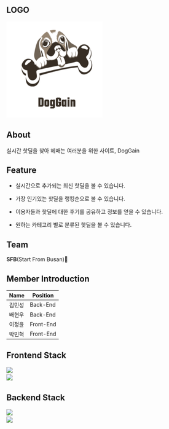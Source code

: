 
## LOGO
<img src = .github/Logo.png width="250" height="250"/>

## About

실시간 핫딜을 찾아 헤매는 여러분을 위한 사이트, DogGain

## Feature

- 실시간으로 추가되는 최신 핫딜을 볼 수 있습니다.

- 가장 인기있는 핫딜을 랭킹순으로 볼 수 있습니다.

- 이용자들과 핫딜에 대한 후기를 공유하고 정보를 얻을 수 있습니다.

- 원하는 카테고리 별로 분류된 핫딜을 볼 수 있습니다.


## Team

 **SFB**(Start From Busan)🌊

## Member Introduction

| Name    | Position      | 
| --------- | ---------- | 
| 김민성 | Back-End   | 
| 배현우        |       Back-End         | 
| 이정윤      | Front-End | 
| 박민혁 | Front-End    | 



## Frontend Stack
![](https://img.shields.io/badge/FRONT-React-61DAFB?style=for-the-badge&logo=React)<br>
![](https://img.shields.io/badge/FRONT-Redux-764ABC?style=for-the-badge&logo=Redux)

## Backend Stack

![](https://img.shields.io/badge/BACK-Node-3776AB?style=for-the-badge&logo=Node.js) <br>
![](https://img.shields.io/badge/BACK-Express-092E20?style=for-the-badge)



